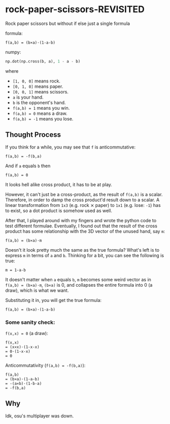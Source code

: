 # rock-paper-scissors-REVISITED
Rock paper scissors but without if else just a single formula

formula:
```
f(a,b) = (b⨯a)·(1-a-b)
```
numpy:
```python
np.dot(np.cross(b, a), 1 - a - b)
```
where
- `[1, 0, 0]` means rock.
- `[0, 1, 0]` means paper.
- `[0, 0, 1]` means scissors.
- `a` is your hand.
- `b` is the opponent's hand.
- `f(a,b) = 1` means you win.
- `f(a,b) = 0` means a draw.
- `f(a,b) = -1` means you lose.

## Thought Process
If you think for a while, you may see that `f` is anticommutative:
```
f(a,b) = -f(b,a)
```

And if `a` equals `b` then
```
f(a,b) = 0
```

It looks hell alike cross product, it has to be at play.

However, it can't just be a cross-product, as the result of `f(a,b)` is a scalar. Therefore, in order to damp the cross product'd result down to a scalar. A linear transformation from `1x3` (e.g. rock ⨯ paper) to `1x1` (e.g. lose: `-1`) has to exist, so a dot product is somehow used as well.

After that, I played around with my fingers and wrote the python code to test different formulae. Eventually, I found out that the result of the cross product has some relationship with the 3D vector of the unused hand, say `m`:
```
f(a,b) = (b⨯a)·m
```

Doesn't it look pretty much the same as the true formula? What's left is to express `m` in terms of `a` and `b`. Thinking for a bit, you can see the following is true:

```
m = 1-a-b
```

It doesn't matter when `a` equals `b`, `m` becomes some weird vector as in `f(a,b) = (b⨯a)·m`, `(b⨯a)` is 0, and collapses the entire formula into 0 (a draw), which is what we want.

Substituting it in, you will get the true formula:

```
f(a,b) = (b⨯a)·(1-a-b)
```

### Some sanity check:

`f(x,x) = 0` (a draw):
```
f(x,x)
= (x⨯x)·(1-x-x)
= 0·(1-x-x)
= 0
```

Anticommutativity (`f(a,b) = -f(b,a)`):
```
f(a,b)
= (b⨯a)·(1-a-b)
= -(a⨯b)·(1-b-a)
= -f(b,a)
```

## Why
Idk, osu's multiplayer was down.
